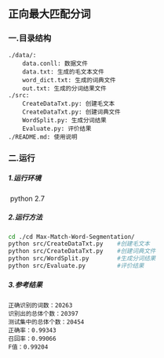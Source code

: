## 正向最大匹配分词

### 一.目录结构

```
./data/:
    data.conll: 数据文件
    data.txt: 生成的毛文本文件
    word_dict.txt: 生成的词典文件
    out.txt: 生成的分词结果文件
./src:
    CreateDataTxt.py: 创建毛文本
    CreateDataTxt.py: 创建词典文件
    WordSplit.py: 生成分词结果
    Evaluate.py: 评价结果
./README.md: 使用说明
```



### 二.运行

##### 1.运行环境

​    python 2.7

##### 2.运行方法

```bash
cd ./cd Max-Match-Word-Segmentation/
python src/CreateDataTxt.py    #创建毛文本
python src/CreateDataTxt.py    #创建词典文件
python src/WordSplit.py        #生成分词结果
python src/Evaluate.py         #评价结果
```

##### 3.参考结果

```
正确识别的词数：20263
识别出的总体个数：20397
测试集中的总体个数：20454
正确率：0.99343
召回率：0.99066
F值：0.99204
```



##### 